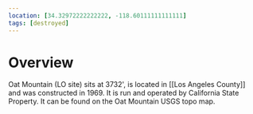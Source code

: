```yaml
---
location: [34.32972222222222, -118.60111111111111]
tags: [destroyed]
---
```


# Overview

Oat Mountain (LO site) sits at 3732', is located in [[Los Angeles County]] and was constructed in 1969. It is run and operated by California State Property. It can be found on the Oat Mountain USGS topo map.

